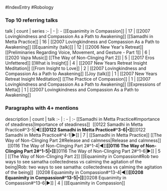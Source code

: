 #IndexEntry #Robology

### Top 10 referring talks
talk | count | series
:- | - |: -
[[Equanimity in Compassion]] | 17 | [[2007 Lovingkindness and Compassion As a Path to Awakening]]
[[Samadhi in Metta Practice]] | 16 | [[2007 Lovingkindness and Compassion As a Path to Awakening]]
[[Equanimity (talk)]] | 12 | [[2006 New Year's Retreat]]
[[Preliminaries Regarding Voice, Movement, and Gesture - Part 1]] | 6 | [[2020 Vajra Music]]
[[The Way of Non-Clinging Part 2]] | 5 | [[2017 Eros Unfettered]]
[[What is Insight]] | 4 | [[2007 New Years Retreat Insight Meditation]]
[[From Insight to Love]] | 2 | [[2007 Lovingkindness and Compassion As a Path to Awakening]]
[[Joy (talk)]] | 1 | [[2007 New Years Retreat Insight Meditation]]
[[The Practice of Compassion]] | 1 | [[2007 Lovingkindness and Compassion As a Path to Awakening]]
[[Expressions of Metta]] | 1 | [[2007 Lovingkindness and Compassion As a Path to Awakening]]

### Paragraphs with 4+ mentions
description | count | talk
:- | : - | :-
[[Samadhi in Metta Practice#Importance of steadiness\|Importance of steadiness]] &nbsp;&nbsp;[[0122 Samadhi in Metta Practice#^3-5\|◀]]**[[0122 Samadhi in Metta Practice#^3-6\|•]]**[[0122 Samadhi in Metta Practice#^4-1\|▶]] | 7 | [[Samadhi in Metta Practice]]
[[The Way of Non-Clinging Part 2#Release and calmness\|Release and calmness]] &nbsp;&nbsp;[[0116 The Way of Non-Clinging Part 2#^1-4\|◀]]**[[0116 The Way of Non-Clinging Part 2#^1-5\|•]]**[[0116 The Way of Non-Clinging Part 2#^1-6\|▶]] | 5 | [[The Way of Non-Clinging Part 2]]
[[Equanimity in Compassion#Rob two ways to see samatha collectedness vs calming the agitation of the being\|Rob: two ways to see samatha: collectedness vs calming the agitation of the being]] &nbsp;&nbsp;[[0208 Equanimity in Compassion#^13-4\|◀]]**[[0208 Equanimity in Compassion#^13-5\|•]]**[[0208 Equanimity in Compassion#^13-6\|▶]] | 4 | [[Equanimity in Compassion]]

